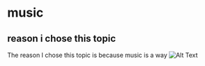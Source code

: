 # music
## reason i chose this topic 
The reason I chose this topic is because music is a way 
![Alt Text](https://i.pinimg.com/originals/a5/89/40/a589404bf4b2993cf87ae3e2ca083e93.png "Optional Title Text")

